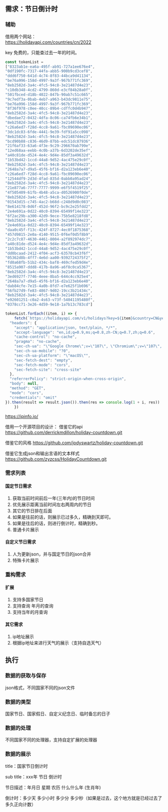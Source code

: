 
## 需求：节日倒计时


### 辅助

借用两个网站：  
https://holidayapi.com/countries/cn/2022  

key 免费的，只能查过去一年的时间。
```js
const tokenList =
["8323ab1e-ea6a-495f-ab91-727a1ee676e4",
"0df190fc-7317-44fa-abb5-900b9cd3cef8",
"ddd6f750-641d-4c74-8f83-44bca9d41134",
"be76a996-158d-4997-9a3f-967b771fc369",
"8eb2582d-3a4c-4fc5-94c8-3e21487d4e23",
"c10db348-4cd2-4799-860d-e3cf84b28a0f",
"501fbced-d18b-4022-847b-90ab7c51c665",
"9c7edf3a-0bab-4eb7-a963-b43dc9811e75",
"be76a996-158d-4997-9a3f-967b771fc369",
"8f36f978-c0ee-40cc-89b4-cdffc0d4b947",
"8eb2582d-3a4c-4fc5-94c8-3e21487d4e23",
"dbedae72-0432-4dfa-8c06-ca74fb6e34b1",
"8eb2582d-3a4c-4fc5-94c8-3e21487d4e23",
"c26a6ed7-f28d-4cc8-9a61-fbc09690ec06",
"3dc1dc83-6fde-4441-9e39-fdf91a5cc098",
"8eb2582d-3a4c-4fc5-94c8-3e21487d4e23",
"bcd90b88-c836-46d9-87bb-edc51dc87936",
"21f6af33-63a6-4f3e-9c29-296670ab799e",
"12ed68aa-eebb-4c0b-a37b-6d3202de35ef",
"a40c81de-d524-4e4c-9d4e-85df3a49632d",
"1b53bd42-1ccd-44a8-9d52-4ac475e29c0f",
"8eb2582d-3a4c-4fc5-94c8-3e21487d4e23",
"2648a7a7-d9a5-45f6-bf16-d2a123eb6e40",
"c26a6ed7-f28d-4cc8-9a61-fbc09690ec06",
"12544df9-2d3d-4fad-835d-0abb0a95ad24",
"8eb2582d-3a4c-4fc5-94c8-3e21487d4e23",
"21e877a6-77f7-7777-9999-e6f5f4519f25",
"4f505409-61fb-4b48-a5ca-d0526900f0de",
"8eb2582d-3a4c-4fc5-94c8-3e21487d4e23",
"01543d15-c745-4ac2-b68d-c248d9d0c083",
"8e614178-0d6f-452d-96f2-bc9c2e25fdd2",
"2e4e691a-0d22-40c0-8394-65499f14e323",
"6f2ac29b-a300-42d9-9ece-75b5e8218fd8",
"8eb2582d-3a4c-4fc5-94c8-3e21487d4e23",
"2e4e691a-0d22-40c0-8394-65499f14e323",
"daa0c45f-f13c-424f-8727-4ec0f1875368",
"457d9815-2e0a-4140-9515-0f6ef0d5f8b9",
"2c2c7c87-4630-4461-8004-a2f892974dc7",
"a40c81de-d524-4e4c-9d4e-85df3a49632d",
"1b53bd42-1ccd-44a8-9d52-4ac475e29c0f",
"dd0bcaad-2412-4f04-acf3-63578cb43f6f",
"05362d8b-4ff7-4e6d-aa00-9392724375f2",
"fd0a68fb-51b2-434c-baf8-469cfed59d4e",
"8515a907-ddd8-417b-8a96-a6f8c0ca5367",
"8eb2582d-3a4c-4fc5-94c8-3e21487d4e23",
"3ed6927f-7746-4eee-8ba5-644c4cc925e4",
"2648a7a7-d9a5-45f6-bf16-d2a123eb6e40",
"dab84cfe-7e15-4a0b-8fd7-e7e625f1b696",
"56fb27d9-fe83-4867-9d02-19cc3b21434c",
"8eb2582d-3a4c-4fc5-94c8-3e21487d4e23",
"e92601251-c0a2-4s63-v73f-54041195480f",
"0378cc71-3e26-4d59-9e18-1a7b13c783cd"]

tokenList.forEach((item, i) => {
    fetch(`https://holidayapi.com/v1/holidays?key=${item}&country=CN&year=2022&month=10&language=zh`, {
  "headers": {
    "accept": "application/json, text/plain, */*",
    "accept-language": "en,id;q=0.9,ms;q=0.8,zh-CN;q=0.7,zh;q=0.6",
    "cache-control": "no-cache",
    "pragma": "no-cache",
    "sec-ch-ua": "\"Google Chrome\";v=\"107\", \"Chromium\";v=\"107\", \"Not=A?Brand\";v=\"24\"",
    "sec-ch-ua-mobile": "?0",
    "sec-ch-ua-platform": "\"macOS\"",
    "sec-fetch-dest": "empty",
    "sec-fetch-mode": "cors",
    "sec-fetch-site": "cross-site"
  },
  "referrerPolicy": "strict-origin-when-cross-origin",
  "body": null,
  "method": "GET",
  "mode": "cors",
  "credentials": "omit"
}).then(result => result.json()).then(res => console.log(1 + i, res))
    })
```


https://ipinfo.io/  

借用一个开源项目的设计：
借鉴它的api  
https://github.com/derrickmdillon/holiday-countdown.git 

借鉴它的风格
https://github.com/jodyswartz/holiday-countdown.git 

借鉴它生成json和输出言语的文本样式
https://github.com/zyzcss/HolidayCountdown.git

### 需求列表

#### 国定节日需求
1. 获取当前时间前后一年(三年内)的节日时间
2. 优先展示距离当前时间左右两周内的节日
3. 其它的节日排在后面
4. 如果是往前的话，则展示已过多久，精确到天即可。
5. 如果是往后的话，则进行倒计时，精确到秒。
6. 普通卡片展示

#### 自定义节日需求
1. 人为更新json，并与国定节日的json合并
2. 特殊卡片展示

### 重构需求

#### 扩展

1. 支持多国家节日
2. 支持查询 年月的查询
3. 支持当年的月查询

#### 其它需求

1. ip地址展示
2. 根据ip地址来进行天气的展示（支持自选天气）


## 执行

### 数据的获取与保存

json格式，不同国家不同的json文件

### 数据的类型

国家节日、国家假日、自定义纪念日、临时备忘的日子

### 数据的处理

不同国家不同的处理器，支持自定扩展的处理器

### 数据的展示

title：国家节日倒计时

sub title：xxx年 节日 倒计时

节日描述：年月日 星期 农历 什么什么年 (生肖年)

倒计时：多少天 多少小时 多少分 多少秒（如果是过去，这个地方就是已经过去了多久正向计数）